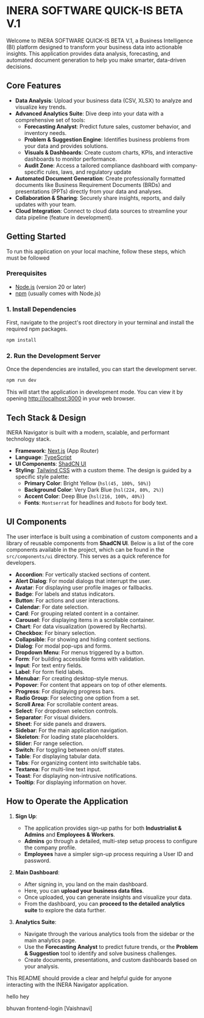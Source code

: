 # INERA SOFTWARE QUICK-IS BETA V.1

Welcome to INERA SOFTWARE QUICK-IS BETA V.1, a Business Intelligence (BI) platform designed to transform your business data into actionable insights. This application provides data analysis, forecasting, and automated document generation to help you make smarter, data-driven decisions.

## Core Features

- **Data Analysis**: Upload your business data (CSV, XLSX) to analyze and visualize key trends.
- **Advanced Analytics Suite**: Dive deep into your data with a comprehensive set of tools:
  - **Forecasting Analyst**: Predict future sales, customer behavior, and inventory needs.
  - **Problem & Suggestion Engine**: Identifies business problems from your data and provides solutions.
  - **Visuals & Dashboards**: Create custom charts, KPIs, and interactive dashboards to monitor performance.
  - **Audit Zone**: Access a tailored compliance dashboard with company-specific rules, laws, and regulatory update
- **Automated Document Generation**: Create professionally formatted documents like Business Requirement Documents (BRDs) and presentations (PPTs) directly from your data and analyses.
- **Collaboration & Sharing**: Securely share insights, reports, and daily updates with your team.
- **Cloud Integration**: Connect to cloud data sources to streamline your data pipeline (feature in development).

## Getting Started

To run this application on your local machine, follow these steps, which must be followed

### Prerequisites

- [Node.js](https://nodejs.org/) (version 20 or later)
- [npm](https://www.npmjs.com/) (usually comes with Node.js)

### 1. Install Dependencies

First, navigate to the project's root directory in your terminal and install the required npm packages.

```bash
npm install
```

### 2. Run the Development Server

Once the dependencies are installed, you can start the development server.

```bash
npm run dev
```

This will start the application in development mode. You can view it by opening [http://localhost:3000](http://localhost:3000) in your web browser.

## Tech Stack & Design

INERA Navigator is built with a modern, scalable, and performant technology stack.

- **Framework**: [Next.js](https://nextjs.org/) (App Router)
- **Language**: [TypeScript](https://www.typescriptlang.org/)
- **UI Components**: [ShadCN UI](https://ui.shadcn.com/)
- **Styling**: [Tailwind CSS](https://tailwindcss.com/) with a custom theme. The design is guided by a specific style palette:
  - **Primary Color**: Bright Yellow (`hsl(45, 100%, 50%)`)
  - **Background Color**: Very Dark Blue (`hsl(224, 80%, 2%)`)
  - **Accent Color**: Deep Blue (`hsl(216, 100%, 40%)`)
  - **Fonts**: `Montserrat` for headlines and `Roboto` for body text.

## UI Components

The user interface is built using a combination of custom components and a library of reusable components from **ShadCN UI**. Below is a list of the core components available in the project, which can be found in the `src/components/ui` directory. This serves as a quick reference for developers.

- **Accordion**: For vertically stacked sections of content.
- **Alert Dialog**: For modal dialogs that interrupt the user.
- **Avatar**: For displaying user profile images or fallbacks.
- **Badge**: For labels and status indicators.
- **Button**: For actions and user interactions.
- **Calendar**: For date selection.
- **Card**: For grouping related content in a container.
- **Carousel**: For displaying items in a scrollable container.
- **Chart**: For data visualization (powered by Recharts).
- **Checkbox**: For binary selection.
- **Collapsible**: For showing and hiding content sections.
- **Dialog**: For modal pop-ups and forms.
- **Dropdown Menu**: For menus triggered by a button.
- **Form**: For building accessible forms with validation.
- **Input**: For text entry fields.
- **Label**: For form field labels.
- **Menubar**: For creating desktop-style menus.
- **Popover**: For content that appears on top of other elements.
- **Progress**: For displaying progress bars.
- **Radio Group**: For selecting one option from a set.
- **Scroll Area**: For scrollable content areas.
- **Select**: For dropdown selection controls.
- **Separator**: For visual dividers.
- **Sheet**: For side panels and drawers.
- **Sidebar**: For the main application navigation.
- **Skeleton**: For loading state placeholders.
- **Slider**: For range selection.
- **Switch**: For toggling between on/off states.
- **Table**: For displaying tabular data.
- **Tabs**: For organizing content into switchable tabs.
- **Textarea**: For multi-line text input.
- **Toast**: For displaying non-intrusive notifications.
- **Tooltip**: For displaying information on hover.

## How to Operate the Application

1.  **Sign Up**:

    - The application provides sign-up paths for both **Industrialist & Admins** and **Employees & Workers**.
    - **Admins** go through a detailed, multi-step setup process to configure the company profile.
    - **Employees** have a simpler sign-up process requiring a User ID and password.

2.  **Main Dashboard**:

    - After signing in, you land on the main dashboard.
    - Here, you can **upload your business data files**.
    - Once uploaded, you can generate insights and visualize your data.
    - From the dashboard, you can **proceed to the detailed analytics suite** to explore the data further.

3.  **Analytics Suite**:
    - Navigate through the various analytics tools from the sidebar or the main analytics page.
    - Use the **Forecasting Analyst** to predict future trends, or the **Problem & Suggestion** tool to identify and solve business challenges.
    - Create documents, presentations, and custom dashboards based on your analysis.

This README should provide a clear and helpful guide for anyone interacting with the INERA Navigator application.

hello hey

bhuvan frontend-login [Vaishnavi]